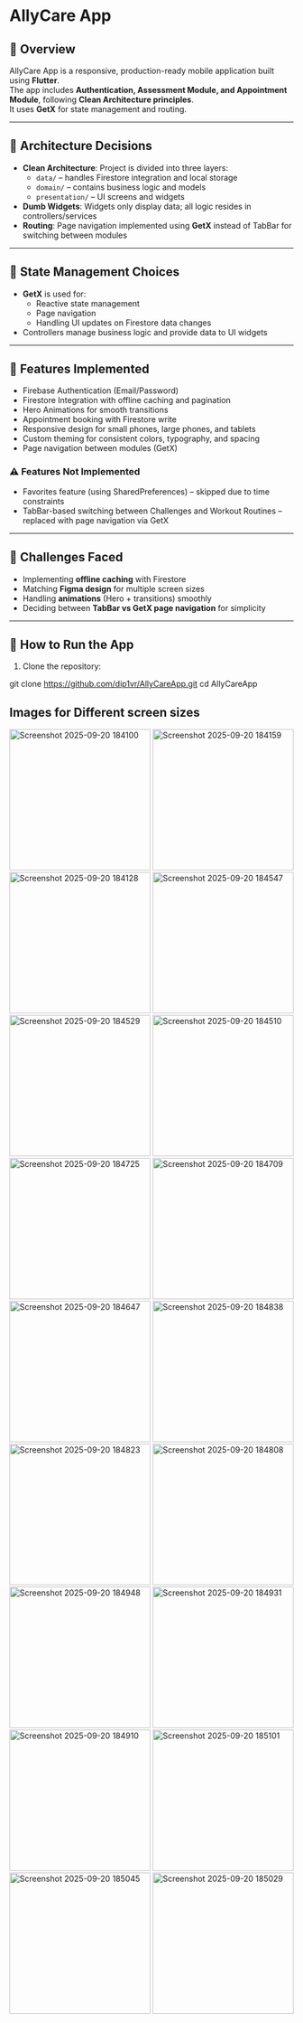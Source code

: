 # AllyCare App

## 📌 Overview
AllyCare App is a responsive, production-ready mobile application built using **Flutter**.  
The app includes **Authentication, Assessment Module, and Appointment Module**, following **Clean Architecture principles**.  
It uses **GetX** for state management and routing.

---

## 📌 Architecture Decisions
- **Clean Architecture**: Project is divided into three layers:
  - `data/` – handles Firestore integration and local storage
  - `domain/` – contains business logic and models
  - `presentation/` – UI screens and widgets
- **Dumb Widgets**: Widgets only display data; all logic resides in controllers/services
- **Routing**: Page navigation implemented using **GetX** instead of TabBar for switching between modules

---

## 📌 State Management Choices
- **GetX** is used for:
  - Reactive state management
  - Page navigation
  - Handling UI updates on Firestore data changes
- Controllers manage business logic and provide data to UI widgets

---

## 📌 Features Implemented
- Firebase Authentication (Email/Password)
- Firestore Integration with offline caching and pagination
- Hero Animations for smooth transitions
- Appointment booking with Firestore write
- Responsive design for small phones, large phones, and tablets
- Custom theming for consistent colors, typography, and spacing
- Page navigation between modules (GetX)

### ⚠️ Features Not Implemented
- Favorites feature (using SharedPreferences) – skipped due to time constraints
- TabBar-based switching between Challenges and Workout Routines – replaced with page navigation via GetX

---

## 📌 Challenges Faced
- Implementing **offline caching** with Firestore  
- Matching **Figma design** for multiple screen sizes  
- Handling **animations** (Hero + transitions) smoothly  
- Deciding between **TabBar vs GetX page navigation** for simplicity  

---

## 📌 How to Run the App
1. Clone the repository:

git clone https://github.com/dip1vr/AllyCareApp.git
cd AllyCareApp

## Images for Different screen sizes


<img width="250" alt="Screenshot 2025-09-20 184100" src="https://github.com/user-attachments/assets/b5d0063e-19e9-40c1-beed-9d3d5a0be8b7" />
<img width="250" alt="Screenshot 2025-09-20 184159" src="https://github.com/user-attachments/assets/d6f211c6-eece-462c-b835-8b8f033aa975" />
<img width="250" alt="Screenshot 2025-09-20 184128" src="https://github.com/user-attachments/assets/03859f6b-bbe2-4c15-8213-f4408dbc466b" />




<img width="250" alt="Screenshot 2025-09-20 184547" src="https://github.com/user-attachments/assets/10ce41ea-b416-4f0c-86f9-58ade0eb36fd" />
<img width="250" alt="Screenshot 2025-09-20 184529" src="https://github.com/user-attachments/assets/039fb25f-bd91-47f9-9ae2-842bedb41689" />
<img width="250" alt="Screenshot 2025-09-20 184510" src="https://github.com/user-attachments/assets/a859c9c7-1395-4773-b9ad-92ff61bf2187" />



<img width="250" alt="Screenshot 2025-09-20 184725" src="https://github.com/user-attachments/assets/bf49e28c-8bf6-4fac-8e0a-9d2f33ca7543" />
<img width="250" alt="Screenshot 2025-09-20 184709" src="https://github.com/user-attachments/assets/5014bc7e-755d-4a13-8117-5a96fc273205" />
<img width="250" alt="Screenshot 2025-09-20 184647" src="https://github.com/user-attachments/assets/1e86bfc6-33d6-4089-8262-5345cf0cbebe" />



<img width="250" alt="Screenshot 2025-09-20 184838" src="https://github.com/user-attachments/assets/cc7c51ee-420a-4ab0-be02-5c3ed00d5c95" />
<img width="250" alt="Screenshot 2025-09-20 184823" src="https://github.com/user-attachments/assets/b499ced5-b0d4-487e-9425-c779ee17fc98" />
<img width="250" alt="Screenshot 2025-09-20 184808" src="https://github.com/user-attachments/assets/25b268fe-da45-4ad4-8830-6c302bca8fec" />



<img width="250" alt="Screenshot 2025-09-20 184948" src="https://github.com/user-attachments/assets/390cf4d7-8e63-49f4-8324-b960f2893e95" />
<img width="250" alt="Screenshot 2025-09-20 184931" src="https://github.com/user-attachments/assets/87ed4720-77d5-4ca3-a082-ed182ae23966" />
<img width="250" alt="Screenshot 2025-09-20 184910" src="https://github.com/user-attachments/assets/c54e587d-bb10-4f6b-9dd7-1f74b8dc2ed7" />




<img width="250" alt="Screenshot 2025-09-20 185101" src="https://github.com/user-attachments/assets/d087d6f4-65d7-4e3d-8770-d0ca163f1dfe" />
<img width="250" alt="Screenshot 2025-09-20 185045" src="https://github.com/user-attachments/assets/a6023264-72b6-4a20-a1d8-da50eaeddda5" />
<img width="250" alt="Screenshot 2025-09-20 185029" src="https://github.com/user-attachments/assets/5f324f7e-3130-4b05-9059-5d163433662a" />




